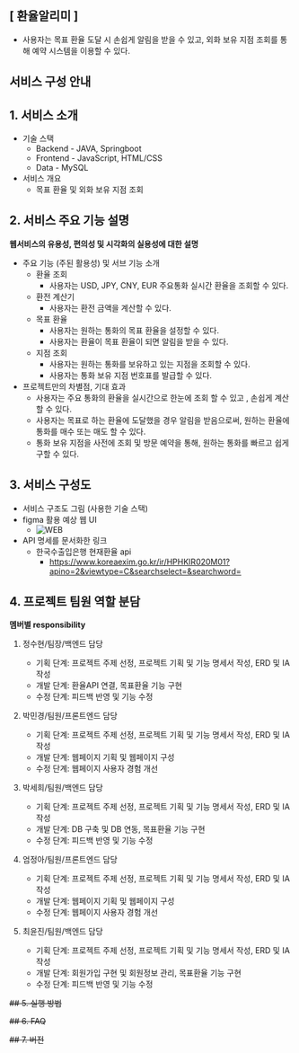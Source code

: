 ## **[ 환율알리미 ]**
- 사용자는 목표 환율 도달 시 손쉽게 알림을 받을 수 있고, 외화 보유 지점 조회를 통해 예약 시스템을 이용할 수 있다.


## 서비스 구성 안내

## 1. 서비스 소개

- 기술 스택
    - Backend - JAVA, Springboot
    - Frontend - JavaScript, HTML/CSS
    - Data - MySQL
- 서비스 개요
    - 목표 환율 및 외화 보유 지점 조회


## 2. 서비스 주요 기능 설명

**웹서비스의 유용성, 편의성 및 시각화의 실용성에 대한 설명**
- 주요 기능 (주된 활용성) 및 서브 기능 소개
    - 환율 조회
        - 사용자는 USD, JPY, CNY, EUR 주요통화 실시간 환율을 조회할 수 있다.
    - 환전 계산기
        - 사용자는 환전 금액을 계산할 수 있다.
    - 목표 환율
        - 사용자는 원하는 통화의 목표 환율을 설정할 수 있다.
        - 사용자는 환율이 목표 환율이 되면 알림을 받을 수 있다.
    - 지점 조회
        - 사용자는 원하는 통화를 보유하고 있는 지점을 조회할 수 있다.
        - 사용자는 통화 보유 지점 번호표를 발급할 수 있다.
- 프로젝트만의 차별점, 기대 효과
    - 사용자는 주요 통화의 환율을 실시간으로 한눈에 조회 할 수 있고 , 손쉽게 계산할 수 있다.
    - 사용자는 목표로 하는 환율에 도달했을 경우 알림을 받음으로써, 원하는 환율에 통화를 매수 또는 매도 할 수 있다.
    - 통화 보유 지점을 사전에 조회 및 방문 예약을 통해, 원하는 통화를  빠르고 쉽게 구할 수 있다.

## 3. 서비스 구성도
- 서비스 구조도 그림 (사용한 기술 스택)    
- figma 활용 예상 웹 UI
    - ![WEB](https://ibk-gitlab.elice.io/ibk_elice_2024_01/team05/exchange_rate/-/blob/main/Image/figma.png)
- API 명세를 문서화한 링크
    - 한국수출입은행 현재환율 api
        - https://www.koreaexim.go.kr/ir/HPHKIR020M01?apino=2&viewtype=C&searchselect=&searchword=

## 4. 프로젝트 팀원 역할 분담
**멤버별 responsibility**

1. 정수현/팀장/백엔드 담당
    - 기획 단계: 프로젝트 주제 선정, 프로젝트 기획 및 기능 명세서 작성, ERD 및 IA 작성
    - 개발 단계: 환율API 연결, 목표환율 기능 구현
    - 수정 단계: 피드백 반영 및 기능 수정

2. 박민경/팀원/프론트엔드 담당
    - 기획 단계: 프로젝트 주제 선정, 프로젝트 기획 및 기능 명세서 작성, ERD 및 IA 작성
    - 개발 단계: 웹페이지 기획 및 웹페이지 구성
    - 수정 단계: 웹페이지 사용자 경험 개선 

3. 박세희/팀원/백엔드 담당
    - 기획 단계: 프로젝트 주제 선정, 프로젝트 기획 및 기능 명세서 작성, ERD 및 IA 작성
    - 개발 단계: DB 구축 및 DB 연동, 목표환율 기능 구현
    - 수정 단계: 피드백 반영 및 기능 수정

4. 엄정아/팀원/프론트엔드 담당
    - 기획 단계: 프로젝트 주제 선정, 프로젝트 기획 및 기능 명세서 작성, ERD 및 IA 작성
    - 개발 단계: 웹페이지 기획 및 웹페이지 구성
    - 수정 단계: 웹페이지 사용자 경험 개선

5. 최윤진/팀원/백엔드 담당
    - 기획 단계: 프로젝트 주제 선정, 프로젝트 기획 및 기능 명세서 작성, ERD 및 IA 작성
    - 개발 단계: 회원가입 구현 및 회원정보 관리, 목표환율 기능 구현
    - 수정 단계: 피드백 반영 및 기능 수정


~~## 5. 실행 방법~~

~~## 6. FAQ~~

~~## 7. 버전~~
